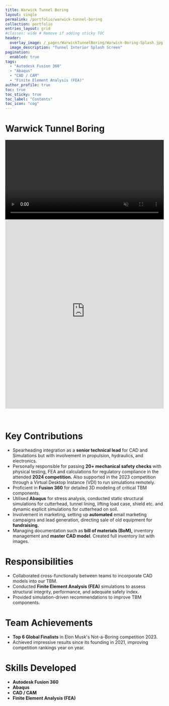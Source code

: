 ```yaml
---
title: Warwick Tunnel Boring
layout: single
permalink: /portfolio/warwick-tunnel-boring
collection: portfolio
entries_layout: grid
#classes: wide # Remove if adding sticky TOC
header:
  overlay_image: /_pages/WarwickTunnelBoring/Warwick-Boring-Splash.jpg
  image_description: "Tunnel Interior Splash Screen"
pagination: 
  enabled: true
tags:
  - "Autodesk Fusion 360"
  - "Abaqus"
  - "CAD / CAM"
  - "Finite Element Analysis (FEA)"
author_profile: true
toc: true
toc_sticky: true
toc_label: "Contents"
toc_icon: "cog"
---
```

# Warwick Tunnel Boring

<div class="video-container" style="display: block;">
  <video width="100%" height="auto" loop autoplay muted>
    <source src="{{ site.baseurl }}/_pages/WarwickTunnelBoring/TBM_Transparent.webm" type="video/webm">
  </video>
</div>

<style>
  @media (max-width: 768px) {
    .video-container {
      display: none !important;
    }
  }
</style>

<iframe src="https://www.warwickboringteam.com/" 
        title="Warwick Boring Team" 
        style="border:none; width:100%; height:600px;"
        allowfullscreen>
</iframe>

&nbsp;
# Key Contributions

- Spearheading integration as a **senior technical lead** for CAD and Simulations but with involvement in propulsion, hydraulics, and electronics.
- Personally responsible for passing **20+ mechanical safety checks** with physical testing, FEA and calculations for regulatory compliance in the attended **2024 competition.** Also supported in the 2023 competition through a Virtual Desktop Instance (VDI) to run simulations remotely.
- Proficient in **Fusion 360** for detailed 3D modeling of critical TBM components.
- Utilised **Abaqus** for stress analysis, conducted static structural simulations for cutterhead, tunnel lining, lifting load case, shield etc. and dynamic explicit simulations for cutterhead on soil.
- Involvement in marketing, setting up **automated** email marketing campaigns and lead generation, directing sale of old equipment for **fundraising.**
- Managing documentation such as **bill of materials (BoM),** inventory management and **master CAD model**. Created full inventory list with images.

# Responsibilities

- Collaborated cross-functionally between teams to incorporate CAD models into our TBM.
- Conducted **Finite Element Analysis (FEA)** simulations to assess structural integrity, performance, and adequate safety index.
- Provided simulation-driven recommendations to improve TBM components.

# Team Achievements

- **Top 6 Global Finalists** in Elon Musk's Not-a-Boring competition 2023.
- Achieved impressive results since its founding in 2021, improving competition rankings year on year.

# Skills Developed

- **Autodesk Fusion 360**
- **Abaqus**
- **CAD / CAM**
- **Finite Element Analysis (FEA)**